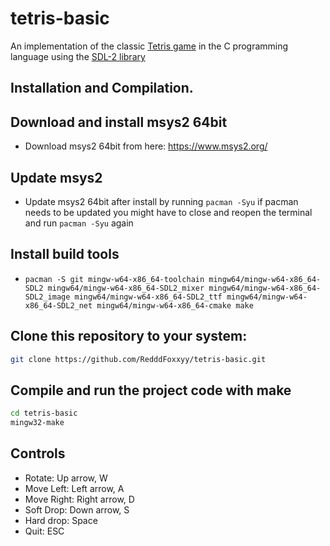 # tetris-basic

An implementation of the classic [Tetris game](https://en.wikipedia.org/wiki/Tetris) in the C programming language using the [SDL-2 library](https://www.libsdl.org/)

## Installation and Compilation.

## Download and install msys2 64bit
* Download msys2 64bit from here: https://www.msys2.org/

## Update msys2
* Update msys2 64bit after install by running `pacman -Syu` if pacman needs to be updated you might have to close and reopen the terminal and run `pacman -Syu` again

## Install build tools
* ```pacman -S git mingw-w64-x86_64-toolchain mingw64/mingw-w64-x86_64-SDL2 mingw64/mingw-w64-x86_64-SDL2_mixer mingw64/mingw-w64-x86_64-SDL2_image mingw64/mingw-w64-x86_64-SDL2_ttf mingw64/mingw-w64-x86_64-SDL2_net mingw64/mingw-w64-x86_64-cmake make``` 

## Clone this repository to your system:

```sh
git clone https://github.com/RedddFoxxyy/tetris-basic.git
```

## Compile and run the project code with make

```sh
cd tetris-basic
mingw32-make
```

## Controls

- Rotate: Up arrow, W
- Move Left: Left arrow, A
- Move Right: Right arrow, D
- Soft Drop: Down arrow, S
- Hard drop: Space
- Quit: ESC

